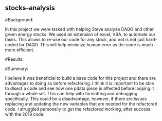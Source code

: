 ## stocks-analysis

#Background:

In this project we were tasked with helping Steve analyze DAQO and other green energy stocks.  We used an extension of excel, VBA, to automate our tasks. This allows to re-use our code for any stock, and not is not just hard-coded for DAQO. This will help minimize human error as the code is much more efficient.

#Results:



#Summary:

I believe it was beneficial to build a base code for this project and there are advantages to doing so before refactoring.  I think it is important to be able to disect a code and see how one pdata piece is affected before looping it through a whole set.  This can help with formatting and debugging specifically.  This could be a disadvantage, however, if there are issues replacing and updating the new variables that are needed for the refactored code.  I struggled personally to get the refactored working, after success with the 2018 code.
